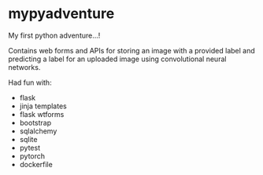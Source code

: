 # mypyadventure
My first python adventure...!

Contains web forms and APIs for storing an image with a provided label and predicting a label for an uploaded image using convolutional neural networks.

Had fun with:
  * flask
  * jinja templates
  * flask wtforms
  * bootstrap
  * sqlalchemy
  * sqlite
  * pytest
  * pytorch
  * dockerfile
